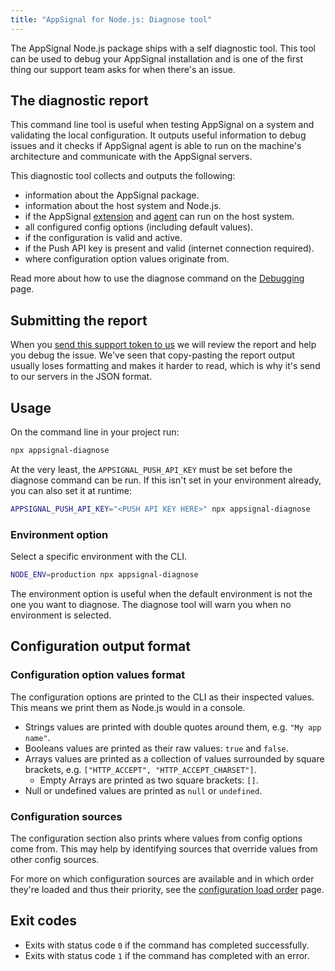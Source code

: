 ```yaml
---
title: "AppSignal for Node.js: Diagnose tool"
---
```


The AppSignal Node.js package ships with a self diagnostic tool. This tool can be used to debug your AppSignal installation and is one of the first thing our support team asks for when there's an issue.

## The diagnostic report

This command line tool is useful when testing AppSignal on a system and validating the local configuration. It outputs useful information to debug issues and it checks if AppSignal agent is able to run on the machine's architecture and communicate with the AppSignal servers.

This diagnostic tool collects and outputs the following:

- information about the AppSignal package.
- information about the host system and Node.js.
- if the AppSignal [extension](/appsignal/how-appsignal-operates.html#extension) and [agent](/appsignal/how-appsignal-operates.html#agent) can run on the host system.
- all configured config options (including default values).
- if the configuration is valid and active.
- if the Push API key is present and valid (internet connection required).
- where configuration option values originate from.

Read more about how to use the diagnose command on the [Debugging][debugging] page.

## Submitting the report

When you [send this support token to us](mailto:support@appsignal.com) we will review the report and help you debug the issue. We've seen that copy-pasting the report output usually loses formatting and makes it harder to read, which is why it's send to our servers in the JSON format.

## Usage

On the command line in your project run:

```bash
npx appsignal-diagnose
```

At the very least, the `APPSIGNAL_PUSH_API_KEY` must be set before the diagnose command can be run. If this isn't set in your environment already, you can also set it at runtime:

```bash
APPSIGNAL_PUSH_API_KEY="<PUSH API KEY HERE>" npx appsignal-diagnose
```

### Environment option

Select a specific environment with the CLI.

```bash
NODE_ENV=production npx appsignal-diagnose
```

The environment option is useful when the default environment is not the one you want to diagnose. The diagnose tool will warn you when no environment is selected.

## Configuration output format

### Configuration option values format

The configuration options are printed to the CLI as their inspected values. This means we print them as Node.js would in a console.

- Strings values are printed with double quotes around them, e.g. `"My app name"`.
- Booleans values are printed as their raw values: `true` and `false`.
- Arrays values are printed as a collection of values surrounded by square brackets, e.g. `["HTTP_ACCEPT", "HTTP_ACCEPT_CHARSET"]`.
  - Empty Arrays are printed as two square brackets: `[]`.
- Null or undefined values are printed as `null` or `undefined`.

### Configuration sources

The configuration section also prints where values from config options come from. This may help by identifying sources that override values from other config sources.

For more on which configuration sources are available and in which order they're loaded and thus their priority, see the [configuration load order](/nodejs/configuration/load-order.html) page.

## Exit codes

- Exits with status code `0` if the command has completed successfully.
- Exits with status code `1` if the command has completed with an error.

[debugging]: /support/debugging.html
